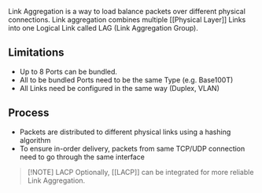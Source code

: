 Link Aggregation is a way to load balance packets over different physical connections. Link aggregation combines multiple [[Physical Layer]] Links into one Logical Link called LAG (Link Aggregation Group).

## Limitations
- Up to 8 Ports can be bundled.
- All to be bundled Ports need to be the same Type (e.g. Base100T)
- All Links need be configured in the same way (Duplex, VLAN)

## Process
- Packets are distributed to different physical links using a hashing algorithm
- To ensure in-order delivery, packets from same TCP/UDP connection need to go through the same interface

> [!NOTE] LACP
> Optionally, [[LACP]] can be integrated for more reliable Link Aggregation.
